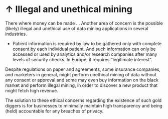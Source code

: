 # ↑ Illegal and unethical mining

There where money can be made … Another area of concern is the possible (likely) illegal and unethical use of data mining applications in several industries.

* Patient information is required by law to be gathered only with complete consent by each individual patient. And such information can only be accessed or used by analytics and/or research companies after many levels of security checks. In Europe, it requires “legitimate interest”.

Despite regulations on paper and agreements, some insurance companies, and marketers in general, might perform unethical mining of data without any consent or approval and some may even buy information on the black market and perform illegal mining, in order to discover a new product that might fetch high revenue.

The solution to these ethical concerns regarding the existence of such gold diggers is for businesses to minimally maintain high transparency and being (held) accountable for any breaches of privacy.

